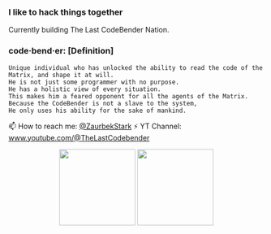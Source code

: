 ### I like to hack things together

Currently building The Last CodeBender Nation.

### code·bend·er: [Definition]

    Unique individual who has unlocked the ability to read the code of the Matrix, and shape it at will.
    He is not just some programmer with no purpose.
    He has a holistic view of every situation.
    This makes him a feared opponent for all the agents of the Matrix.
    Because the CodeBender is not a slave to the system,
    He only uses his ability for the sake of mankind.

📫 How to reach me: [@ZaurbekStark](https://twitter.com/ZaurbekStark)
⚡ YT Channel: www.youtube.com/@TheLastCodebender


<div align="center">
  <img height="150em" src="https://github-readme-stats.vercel.app/api?username=zaurbek-stark&count_private=true&show_icons=true&theme=dark" />
  <img height="150em" src="https://github-readme-stats.vercel.app/api/top-langs/?username=zaurbek-stark&theme=dark&layout=compact&langs_count=6" />
</div>
